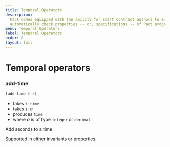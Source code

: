 ```yaml
---
title: Temporal Operators
description:
  Pact comes equipped with the ability for smart contract authors to express and
  automatically check properties -- or, specifications -- of Pact programs.
menu: Temporal Operators
label: Temporal Operators
order: 8
layout: full
---
```


# Temporal operators

### add-time

```pact
(add-time t s)
```

- takes `t`: `time`
- takes `s`: _a_
- produces `time`
- where _a_ is of type `integer` or `decimal`

Add seconds to a time

Supported in either invariants or properties.
